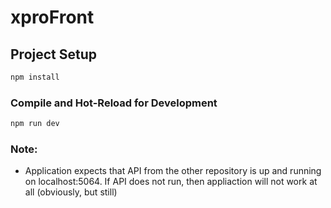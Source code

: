 # xproFront

## Project Setup

```sh
npm install
```

### Compile and Hot-Reload for Development

```sh
npm run dev
```

### Note:
* Application expects that API from the other repository is up and running on localhost:5064. If API does not run, then appliaction will not work at all (obviously, but still)
